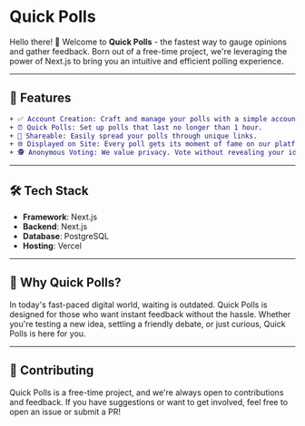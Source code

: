 # Quick Polls

Hello there! 👋 Welcome to **Quick Polls** - the fastest way to gauge opinions and gather feedback. Born out of a free-time project, we're leveraging the power of Next.js to bring you an intuitive and efficient polling experience.

---

## 🚀 Features

```diff
+ ✅ Account Creation: Craft and manage your polls with a simple account.
+ ⏰ Quick Polls: Set up polls that last no longer than 1 hour.
+ 🔗 Shareable: Easily spread your polls through unique links.
+ 🌐 Displayed on Site: Every poll gets its moment of fame on our platform.
+ 🕵️ Anonymous Voting: We value privacy. Vote without revealing your identity.
```

---

## 🛠 Tech Stack

- **Framework**: Next.js
- **Backend**: Next.js
- **Database**: PostgreSQL
- **Hosting**: Vercel

---

## 🤔 Why Quick Polls?

In today's fast-paced digital world, waiting is outdated. Quick Polls is designed for those who want instant feedback without the hassle. Whether you're testing a new idea, settling a friendly debate, or just curious, Quick Polls is here for you.

---

## 🤝 Contributing

Quick Polls is a free-time project, and we're always open to contributions and feedback. If you have suggestions or want to get involved, feel free to open an issue or submit a PR!